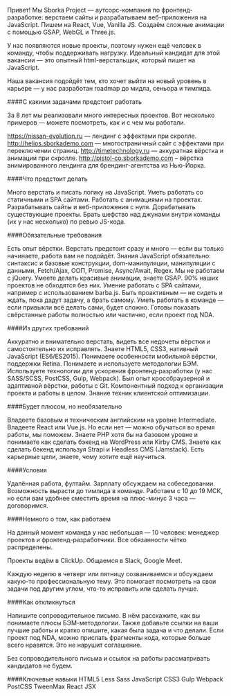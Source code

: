 Привет! Мы Sborka Project — аутсорс-компания по фронтенд-разработке: верстаем сайты и разрабатываем веб-приложения на JavaScript. Пишем на React, Vue, Vanilla JS. Создаём сложные анимации с помощью GSAP, WebGL и Three.js.

У нас появляются новые проекты, поэтому нужен ещё человек в команду, чтобы поддерживать нагрузку. Идеальный кандидат для этой вакансии — это опытный html-верстальщик, который пишет на JavaScript.

Наша вакансия подойдёт тем, кто хочет выйти на новый уровень в карьере — у нас разработан roadmap до мидла, сеньора и тимлида.

####С какими задачами предстоит работать

За 8 лет мы реализовали много интересных проектов. Вот несколько примеров — можете посмотреть, как и с чем мы работали.

https://nissan-evolution.ru — лендинг с эффектами при скролле.
http://helios.sborkademo.com — многостраничный сайт с эффектами при переключении страниц.
http://timetechnology.ru — аккуратная вёрстка и анимации при скролле.
http://pistol-co.sborkademo.com – вёрстка анимированного лендинга для брендинг-агентства из Нью-Йорка.

####Что предстоит делать

Много верстать и писать логику на JavaScript.
Уметь работать со статичными и SPA сайтами.
Работать с анимациями на проектах.
Разрабатывать сайты и веб-приложения с нуля.
Дорабатывать существующие проекты.
Брать шефство над джунами внутри команды (их у нас несколько) по ревью JS-кода.

####Обязательные требования

Есть опыт вёрстки. Верстать предстоит сразу и много — если вы только начинаете, работа вам не подойдёт.
Знания JavaScript обязательно: синтаксис и базовые конструкции, dom-манипуляции, манипуляции с данными, Fetch/Ajax, ООП, Promise, Async/Await, Regex. Мы не работаем с jQuery.
Умеете делать красивые анимации, знаете GSAP. 90% наших проектов не обходятся без них.
Умение работать с SPA сайтами, например с использованием barba.js.
Быть проактивным — не сидеть и ждать, пока дадут задачу, а брать самому.
Уметь работать в команде — если привыкли всё делать сами, будет сложно.
Готовы показать свёрстанные работы полностью или частично, если проект под NDA.

####Из других требований

Аккуратно и внимательно верстать, видеть все недочеты вёрстки и самостоятельно их исправлять.
Знаете HTML5, CSS3, нативный JavaScript (ES6/ES2015).
Понимаете особенности мобильной вёрстки, поддержки Retina.
Понимаете и используете методологии БЭМ.
Используете технологии для ускорения фронтенд-разработки (у нас SASS/SCSS, PostCSS, Gulp, Webpack).
Был опыт кроссбраузерной и адаптивной вёрстки, работы с Git.
Компонентный подход к организации проекта и работы в целом.
Знание техник клиентской оптимизации.

####Будет плюсом, но необязательно

Владеете базовым и техническим английским на уровне Intermediate.
Владеете React или Vue.js. Но если нет — можно обучаться во время работы, мы поможем.
Знаете PHP хотя бы на базовом уровне и понимаете как сделать бэкенд на WordPress или Kirby CMS.
Знаете как сделать бэкенд используя Strapi и Headless CMS (Jamstack).
Есть карьерные цели, знаете, чему хотите ещё научиться.

####Условия

Удалённая работа, фултайм.
Зарплату обсуждаем на собеседовании.
Возможность вырасти до тимлида в команде.
Работаем с 10 до 19 МСК, но если вам удобнее сместить время на плюс-минус 3 часа — договоримся.

####Немного о том, как работаем

На данный момент команда у нас небольшая — 10 человек: менеджер проектов и фронтенд-разработчики. Все обязанности чётко распределены.

Проекты ведём в ClickUp. Общаемся в Slack, Google Meet.

Каждую неделю в четверг или пятницу созваниваемся и обсуждаем какую-то профессиональную тему. Это помогает посмотреть на свои задачи под другим углом, что-то исправить или сделать лучше.

####Как откликнуться

Напишите сопроводительное письмо. В нём расскажите, как вы понимаете плюсы БЭМ-методологии. Также добавьте ссылки на ваши лучшие работы и кратко опишите, какая была задача и что делали. Если проект под NDA, можно прислать фрагменты кода, которые больше всего нравятся. Это не нарушит соглашение.

Без сопроводительного письма и ссылок на работы рассматривать кандидатов не будем.

####Ключевые навыки
HTML5
Less
Sass
JavaScript
CSS3
Gulp
Webpack
PostCSS
TweenMax
React
JSX